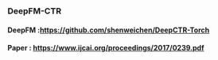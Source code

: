 ### DeepFM-CTR

#### DeepFM :https://github.com/shenweichen/DeepCTR-Torch
#### Paper : https://www.ijcai.org/proceedings/2017/0239.pdf
